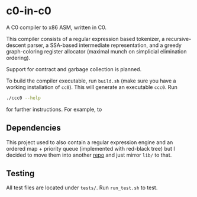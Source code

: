 # c0-in-c0

A C0 compiler to x86 ASM, written in C0.

This compiler consists of a regular expression based tokenizer, a recursive-descent parser, a SSA-based intermediate representation, and a greedy graph-coloring register allocator (maximal munch on simplicial elimination ordering).

Support for contract and garbage collection is planned.

To build the compiler executable, run `build.sh` (make sure you have a working installation of `cc0`). This will generate an executable `ccc0`. Run
```sh
./ccc0 --help
```
for further instructions. For example, to

## Dependencies

This project used to also contain a regular expression engine and an ordered map + priority queue (implemented with red-black tree) but I decided to move them into another [repo](https://github.com/davidmaamoaix/c0-utils) and just mirror `lib/` to that.

## Testing

All test files are located under `tests/`. Run `run_test.sh` to test.
